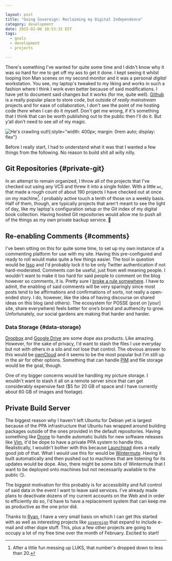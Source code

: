 ```yaml
---

layout: post
title: "Going Sovereign: Reclaiming my Digital Independence"
category: development
date: 2015-02-06 10:53:15 EST
tags:
  - goals
  - development
  - projects

---
```

There's something I've wanted for quite some time and I didn't know why it was
so hard for me to get off my ass to get it done. I kept seeing it whilst
looping Iron Man scenes on my second monitor and it was a personal _digital_
workstation. You see, my laptop's tweaked to my liking and works in such a
fashion where I think I work even better because of said modifications. I have
yet to document said changes but it works (for me, quite well). [Github][] is a
really popular place to store code, but outside of _really mainstream_
projects and for ease of collaboration, I don't see the point of me hosting
code _there_ when I can do it myself. Don't get me wrong, if it's something that
I think that can be worth publishing out to the public then I'll do it. But
y’all don’t need to see _all_ of my magic.

![He's crawling out!](/images/cat_scratch_snow.gif){:style="width: 400px; margin: 0rem auto; display: flex"}

Before I really start, I had to understand what it was that I wanted a few
things from the following. No reason to build shit all willy nilly.

## Git Repositories {#private-git}
In an attempt to remain organized, I throw all of the projects that I've
checked out using any VCS and threw it into a single folder. With a little
`wc`, that made a rough count of about 190 projects I have checked out at
once on my machine[^1]. I probably active touch a tenth of those on a weekly
basis. Half of them, though, are typically projects that aren't meant to
see the light of day, like my laptop's configuration setup or the Git
index of my digital book collection. Having hosted Git repositories would
allow me to push all of the things as my own private backup service. :dizzy:

## Re-enabling Comments {#comments}
I've been sitting on this for quite some time, to set up my own instance of
a commenting platform for use with my site. Having this pre-configured and
ready to roll would make quite a few things easier. The tool in question
would be [Isso][] and I'd probably lock it to be only Twitter authentication
if not hard-moderated. Comments _can_ be useful, just from well meaning people.
I wouldn't want to make it too hard for said people to comment on the blog
however so comments, it is. Pretty sure I [broke a rule somewhere][atwood1].
I have to admit, the enabling of said comments will be very sparingly since
most posts tend to be affirmations and confirmations of sorts, not really
a open-ended story. I do, however, like the idea of having discourse on shared
ideas on this blog (and others). The ecosystem for POSSE (post on [your] site,
share everywhere) feels better for one’s brand and authencity to grow.
Unfortunately, our social gardens are making that harder and harder.

### Data Storage {#data-storage}
[Dropbox][] and [Google Drive][gdrv] are some dope ass products. Like amazing.
However, for the sake of privacy, I'd want to stash the files I use everyday
but not with others in a silo and _not_ lose that control. The obvious answer
to this would be [ownCloud][] and it seems to be the most popular but I'm
still up in the air for other options. Something that can handle [PIM][] and
file storage would be the goal, though.

One of my bigger concerns would be handling my picture storage. I wouldn't
want to stash it all on a remote server since that can get considerably
expensive fast ($5 for 20 GB of space and I have currently about 60 GB of
images and footage).

## Private Build Server
The biggest reason why I haven't left Ubuntu for Debian yet is largest because
of the PPA infrastructure that Ubuntu has wrapped around building packages
outside of the ones provided in the default repositories. Having something
like [Drone][] to handle automatic builds for new software releases like
[Vim][], it'd be dope to have a private PPA system to handle this.
Realistically, I wouldn't bother with this because [Launchpad][] does a really
good job of that. What I _would_ use this for would be [Wintermute][]. Having
it built automatically and then pushed out to machines that are listening for
its updates would be dope. Also, there might be some bits of Wintermute that I
want to be deployed onto machines but not necessarily available to the public
:smirk:.

The biggest motivation for this probably is for accessibility and full control
of said data in the event I want to leave said services. I've already made
plans to deactivate dozens of my current accounts on the Web and in order to
efficiently do so, I'd have to have a replacement system that can keep me as
productive as the one prior did.

Thanks to [Ryan][], I have a very small basis on which I can get this started
with as well as interesting projects like [`sovereign`][] that expand to
include e-mail and other dope stuff. This, plus a few other projects are going
to occupy a lot of my free time over the month of February. Excited to start!

[github]: https://github.com
[pass]: http://www.passwordstore.org/
[isso]: http://posativ.org/isso/
[dropbox]: https://dropbox.com
[gdrv]: https://drive.google.com
[pim]: https://duckduckgo.com/Personal_information_management?ia=about
[owncloud]: https://owncloud.org/features/
[atwood1]: http://blog.codinghorror.com/a-blog-without-comments-is-not-a-blog/
[wintermute]: https://jalcine.github.com/wintermute
[launchpad]: https://launchpad.net
[drone]: https://drone.io
[vim]: https://vim.org
[ryan]: http://rix.si
[`sovereign`]: https://github.com/al3x/sovereign
[^1]: After a little fun messing up LUKS, that number's dropped down to less than 20.
